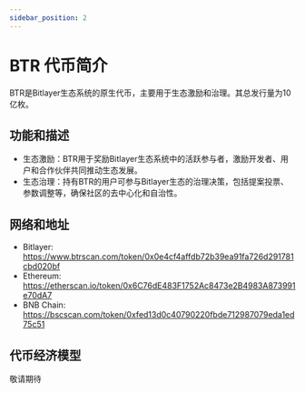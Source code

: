 ```yaml
---
sidebar_position: 2
---
```


# BTR 代币简介

BTR是Bitlayer生态系统的原生代币，主要用于生态激励和治理。其总发行量为10亿枚。

## 功能和描述

- 生态激励：​BTR用于奖励Bitlayer生态系统中的活跃参与者，激励开发者、用户和合作伙伴共同推动生态发展。
- 生态治理：​持有BTR的用户可参与Bitlayer生态的治理决策，包括提案投票、参数调整等，确保社区的去中心化和自治性。

## 网络和地址

- Bitlayer: https://www.btrscan.com/token/0x0e4cf4affdb72b39ea91fa726d291781cbd020bf
- Ethereum: https://etherscan.io/token/0x6C76dE483F1752Ac8473e2B4983A873991e70dA7
- BNB Chain: https://bscscan.com/token/0xfed13d0c40790220fbde712987079eda1ed75c51

## 代币经济模型
敬请期待